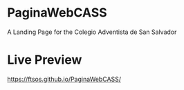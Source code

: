 # PaginaWebCASS
A Landing Page for the Colegio Adventista de San Salvador

# Live Preview
https://ftsos.github.io/PaginaWebCASS/
